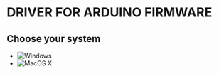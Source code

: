 # DRIVER FOR ARDUINO FIRMWARE
## Choose your system
- ![Windows](https://github.com/UBER-BLACK/SoccerRobotsPro/tree/main/src/programs/drivers/ch340/Windows)
- ![MacOS X](https://github.com/UBER-BLACK/SoccerRobotsPro/tree/main/src/programs/drivers/ch340/MacOSX)
